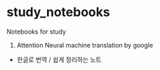 # study_notebooks
Notebooks for study

1. Attention Neural machine translation by google
  - 한글로 번역 / 쉽게 정리하는 노트
